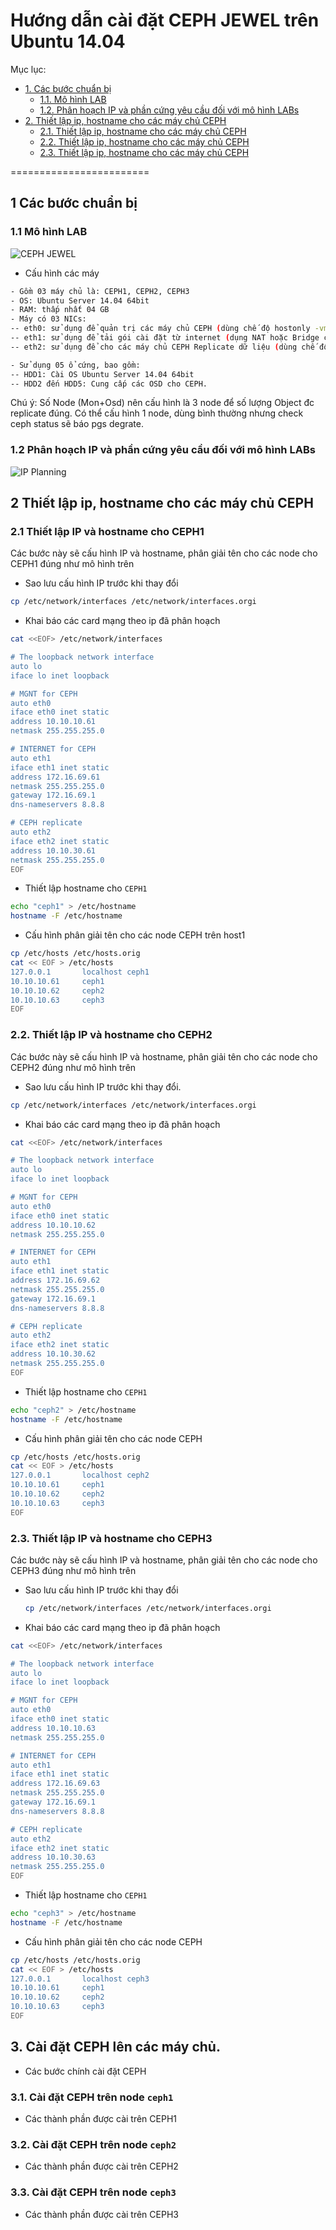 # Hướng dẫn cài đặt CEPH JEWEL trên Ubuntu 14.04
Mục lục:

- [1. Các bước chuẩn bị](#1)
  - [1.1. Mô hình LAB](#1.1)
  - [1.2. Phân hoạch IP và phần cứng yêu cầu đối với mô hình LABs](#1.2)
- [2. Thiết lập ip, hostname cho các máy chủ CEPH](#2)
  - [2.1. Thiết lập ip, hostname cho các máy chủ CEPH](#2.1)
  - [2.2. Thiết lập ip, hostname cho các máy chủ CEPH](#2.2)
  - [2.3. Thiết lập ip, hostname cho các máy chủ CEPH](#2.3)

========================

<a name="1"></a>
## 1 Các bước chuẩn bị

<a name="1.1"></a>
### 1.1 Mô hình LAB

![CEPH JEWEL](../images/mohinh-ceph-jewel.png)

- Cấu hình các máy

```sh
- Gồm 03 máy chủ là: CEPH1, CEPH2, CEPH3
- OS: Ubuntu Server 14.04 64bit
- RAM: thấp nhất 04 GB
- Máy có 03 NICs: 
-- eth0: sử dụng để quản trị các máy chủ CEPH (dùng chế độ hostonly -vmnet10 của Vmware workstation)
-- eth1: sử dụng để tải gói cài đặt từ internet (dụng NAT hoặc Bridge của Vmware workstation)
-- eth2: sử dụng để cho các máy chủ CEPH Replicate dữ liệu (dùng chế độ hostonly - vmnet12- của Vmware workstation)

- Sử dụng 05 ổ cứng, bao gồm:
-- HDD1: Cài OS Ubuntu Server 14.04 64bit
-- HDD2 đến HDD5: Cung cấp các OSD cho CEPH.
```

Chú ý: Số Node (Mon+Osd) nên cấu hình là 3 node để số lượng Object đc replicate đúng. Có thể cấu hình 1 node, dùng bình thường nhưng check ceph status sẽ báo pgs degrate.

<a name="1.2"></a>
###  1.2 Phân hoạch IP và phần cứng yêu cầu đối với mô hình LABs

![IP Planning](../images/ip-planning-for-ceph2.png)

<a name="2"></a>
## 2 Thiết lập ip, hostname cho các máy chủ CEPH

<a name="2.1"></a>
### 2.1 Thiết lập IP và hostname cho CEPH1
Các bước này sẽ cấu hình IP và hostname, phân giải tên cho các node cho CEPH1 đúng như mô hình trên

- Sao lưu cấu hình IP trước khi thay đổi

```sh
cp /etc/network/interfaces /etc/network/interfaces.orgi
```

- Khai báo các card mạng theo ip đã phân hoạch

```sh
cat <<EOF> /etc/network/interfaces

# The loopback network interface
auto lo
iface lo inet loopback

# MGNT for CEPH
auto eth0
iface eth0 inet static
address 10.10.10.61
netmask 255.255.255.0 

# INTERNET for CEPH
auto eth1
iface eth1 inet static
address 172.16.69.61
netmask 255.255.255.0
gateway 172.16.69.1
dns-nameservers 8.8.8

# CEPH replicate 
auto eth2
iface eth2 inet static
address 10.10.30.61
netmask 255.255.255.0 
EOF
```

- Thiết lập hostname cho `CEPH1`

```sh
echo "ceph1" > /etc/hostname
hostname -F /etc/hostname
```

- Cấu hình phân giải tên cho các node CEPH trên host1

```sh
cp /etc/hosts /etc/hosts.orig
cat << EOF > /etc/hosts
127.0.0.1       localhost ceph1
10.10.10.61    	ceph1
10.10.10.62  	ceph2
10.10.10.63 	ceph3
EOF
```

<a name="2.2"></a>
### 2.2. Thiết lập IP và hostname cho CEPH2
Các bước này sẽ cấu hình IP và hostname, phân giải tên cho các node cho CEPH2 đúng như mô hình trên

- Sao lưu cấu hình IP trước khi thay đổi.

```sh
cp /etc/network/interfaces /etc/network/interfaces.orgi
```

- Khai báo các card mạng theo ip đã phân hoạch

```sh
cat <<EOF> /etc/network/interfaces

# The loopback network interface
auto lo
iface lo inet loopback

# MGNT for CEPH
auto eth0
iface eth0 inet static
address 10.10.10.62
netmask 255.255.255.0 

# INTERNET for CEPH
auto eth1
iface eth1 inet static
address 172.16.69.62
netmask 255.255.255.0
gateway 172.16.69.1
dns-nameservers 8.8.8

# CEPH replicate 
auto eth2
iface eth2 inet static
address 10.10.30.62
netmask 255.255.255.0 
EOF
```

- Thiết lập hostname cho `CEPH1`

```sh
echo "ceph2" > /etc/hostname
hostname -F /etc/hostname
```

- Cấu hình phân giải tên cho các node CEPH

```sh
cp /etc/hosts /etc/hosts.orig
cat << EOF > /etc/hosts
127.0.0.1       localhost ceph2
10.10.10.61    	ceph1
10.10.10.62  	ceph2
10.10.10.63 	ceph3
EOF
```

<a name="2.3"></a>
### 2.3. Thiết lập IP và hostname cho CEPH3
Các bước này sẽ cấu hình IP và hostname, phân giải tên cho các node cho CEPH3 đúng như mô hình trên

- Sao lưu cấu hình IP trước khi thay đổi

	```sh
	cp /etc/network/interfaces /etc/network/interfaces.orgi
	```

- Khai báo các card mạng theo ip đã phân hoạch
```sh
cat <<EOF> /etc/network/interfaces

# The loopback network interface
auto lo
iface lo inet loopback

# MGNT for CEPH
auto eth0
iface eth0 inet static
address 10.10.10.63
netmask 255.255.255.0 

# INTERNET for CEPH
auto eth1
iface eth1 inet static
address 172.16.69.63
netmask 255.255.255.0
gateway 172.16.69.1
dns-nameservers 8.8.8

# CEPH replicate 
auto eth2
iface eth2 inet static
address 10.10.30.63
netmask 255.255.255.0 
EOF
```

- Thiết lập hostname cho `CEPH1`
```sh
echo "ceph3" > /etc/hostname
hostname -F /etc/hostname
```

- Cấu hình phân giải tên cho các node CEPH
```sh
cp /etc/hosts /etc/hosts.orig
cat << EOF > /etc/hosts
127.0.0.1       localhost ceph3
10.10.10.61    	ceph1
10.10.10.62  	ceph2
10.10.10.63 	ceph3
EOF
```

## 3. Cài đặt CEPH lên các máy chủ.
- Các bước chính cài đặt CEPH 

### 3.1. Cài đặt CEPH trên node `ceph1`
- Các thành phần được cài trên CEPH1

### 3.2. Cài đặt CEPH trên node `ceph2`
- Các thành phần được cài trên CEPH2

### 3.3. Cài đặt CEPH trên node `ceph3`
- Các thành phần được cài trên CEPH3